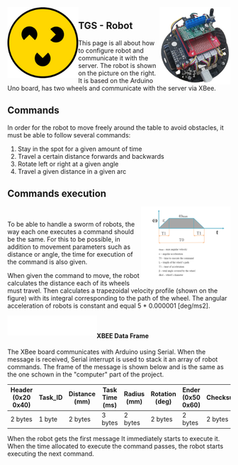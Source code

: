 <img src="/Readme_img/logo.png" align="left" style = "width: 10rem"  />
<img src="/Readme_img/Obraz4.png" align="right" style = "width: 10rem"  />

## TGS - Robot

This page is all about how to configure robot and communicate it with the server. The robot is shown on the picture on the right. It is based on the Arduino Uno board, has two wheels and communicate with the server via XBee.

## Commands

In order for the robot to move freely around the table to avoid obstacles, it must be able to follow several commands:
1. Stay in the spot for a given amount of time
2. Travel a certain distance forwards and backwards
3. Rotate left or right at a given angle
4. Travel a given distance in a given arc

## Commands execution

<img src="/Readme_img/wykresrobot.png" align="right" style = "width: 40% " />
<br/>

To be able to handle a sworm of robots, the way each one executes a command should be the same. For this to be possible, in addition to movement parameters such as distance or angle, the time for execution of the command is also given. 

When given the command to move, the robot calculates the distance each of its wheels must travel. Then calculates a trapezoidal velocity profile (shown on the figure) with its integral corresponding to the path of the wheel. The angular acceleration of robots is constant and equal 5 * 0.000001 [deg/ms2]. 

<img src="/Readme_img/rownanie.png" align="left" style = "width: 40% " />
<br/>

#### XBEE Data Frame
The XBee board communicates with Arduino using Serial. When the message is received, Serial interrupt is used to stack it an array of robot commands. The frame of the message is shown below and is the same as the one schown in the "computer" part of the project.

Header (0x20 0x40) | Task_ID | Distance (mm) | Task Time (ms)| Radius (mm) | Rotation (deg)| Ender (0x50 0x60)  | Checksum   |
-------------------| --------|---------------|---------------|-------------|---------------|--------------------|------------|
2 bytes            | 1 byte  | 2 bytes       | 3 bytes       | 2 bytes     | 2 bytes       | 2 bytes            | 2 bytes    |

When the robot gets the first message It immediately starts to execute it. When the time allocated to execute the command passes, the robot starts executing the next command.
